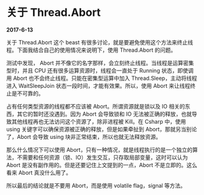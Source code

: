 # 关于 Thread.Abort

**2017-6-13**

关于 Thread.Abort 这个 beast 有很多讨论，就是要避免使用这个方法来终止线程。下面我结合自己的使用情况来说明下，使用 Thread.Abort 的问题。

测试中发现， Abort 并不像它的名字那样，会立刻终止线程。当线程是运算密集型时，并且 CPU 还有很多运算资源时，线程会一直处于 Running 状态，即使调用 Abort 也不会终止线程。只能在密集型运算中加入 Thread.Sleep，主动将线程进入 WaitSleepJoin 状态一段时间，才能有效果。所以，使用 Abort 来让线程终止是不可靠的。

占有任何类型资源的线程都不应该被 Abort。所谓资源就是锁以及 IO 相关的东西，其它的暂时还没遇到。因为 Abort 会导致锁和 IO 无法被正确的释放，也就导致其他线程再也无法访问这个资源了，除非进程被 Kill。在 Csharp 中，使用 using 关键字可以确保资源被正确的释放，但是如果牵扯到 Abort，那就另当别论了，Abort 会导致 using 块非正常结束，所以也就无法释放资源。

那么什么情况下可以使用 Abort，只有一种情况，就是线程执行的是一个独立的算法，不需要和任何资源（锁、IO）发生交互，只存取局部变量，这时可以认为 Abort 是没有副作用的。但是还要记住上文提到的一点，Abort 不是立即的。这么看来 Abort 真没什么用了。

所以最后的结论就是不要用 Abort，而是使用 volatile flag，signal 等方法。